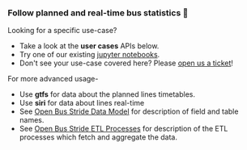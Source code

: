 ### Follow planned and real-time bus statistics 🚌

Looking for a specific use-case?
* Take a look at the **user cases** APIs below.
* Try one of our existing [jupyter notebooks](https://github.com/hasadna/open-bus-stride-client/blob/main/README.md#using-the-interactive-jupyter-notebooks).
* Don't see your use-case covered here? Please [open us a ticket](https://github.com/login?return_to=https%3A%2F%2Fgithub.com%2Fhasadna%2Fopen-bus%2Fissues%2Fnew)!   


For more advanced usage-

* Use **gtfs** for data about the planned lines timetables. 
* Use **siri** for data about lines real-time
* See [Open Bus Stride Data Model](https://github.com/hasadna/open-bus-stride-db/blob/main/DATA_MODEL.md) for description of field and table names.
* See [Open Bus Stride ETL Processes](https://github.com/hasadna/open-bus-pipelines/blob/main/STRIDE_ETL_PROCESSES.md) for description of the ETL processes which fetch and aggregate the data.
